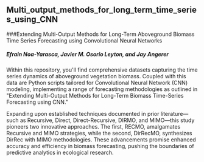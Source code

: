 ## Multi_output_methods_for_long_term_time_series_using_CNN

###Extending Multi-Output Methods for Long-Term Aboveground Biomass Time Series Forecasting using Convolutional Neural Networks
##### Efrain Noa-Yarasca, Javier M. Osorio Leyton, and Jay Angerer

Within this repository, you'll find comprehensive datasets capturing the time series dynamics of aboveground vegetation biomass. Coupled with this data are Python scripts tailored for Convolutional Neural Network (CNN) modeling, implementing a range of forecasting methodologies as outlined in "Extending Multi-Output Methods for Long-Term Biomass Time-Series Forecasting using CNN." 

Expanding upon established techniques documented in prior literature—such as Recursive, Direct, Direct-Recursive, DIRMO, and MIMO—this study pioneers two innovative approaches. The first, RECMO, amalgamates Recursive and MIMO strategies, while the second, DirRecMO, synthesizes DirRec with MIMO methodologies. These advancements promise enhanced accuracy and efficiency in biomass forecasting, pushing the boundaries of predictive analytics in ecological research.
